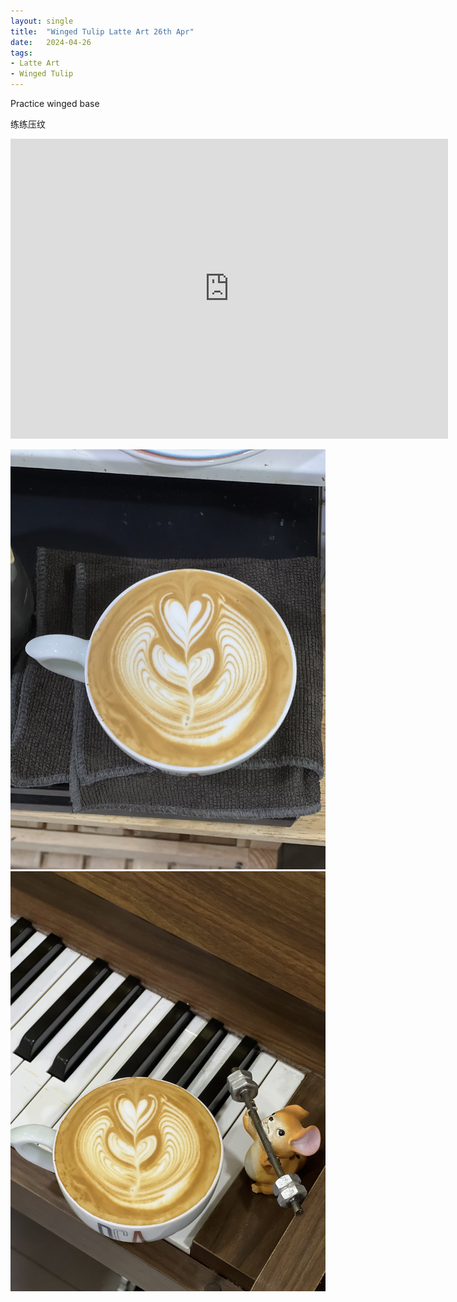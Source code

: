 ```yaml
---
layout: single
title:  "Winged Tulip Latte Art 26th Apr"
date:   2024-04-26
tags:
- Latte Art
- Winged Tulip
---
```



Practice winged base

练练压纹



<div class="embed-container">
  <iframe
      src="https://www.youtube.com/embed/ikdP9YWWOuA"
      width="700"
      height="480"
      frameborder="0"
      allowfullscreen="true">
  </iframe>
</div>


![](/assets/img/2024/04/26/IMG_5953.jpg)
![](/assets/img/2024/04/26/IMG_5958.jpg)

